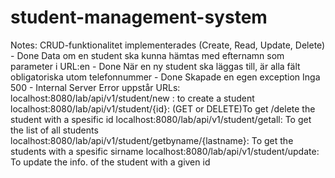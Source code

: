 # student-management-system
Notes:
CRUD-funktionalitet implementerades (Create, Read, Update, Delete) - Done
Data om en student ska kunna hämtas med efternamn som parameter i URL:en - Done
När en ny student ska läggas till, är alla fält obligatoriska utom telefonnummer - Done
Skapade en egen exception 
Inga 500 - Internal Server Error uppstår
URLs:
localhost:8080/lab/api/v1/student/new : to create a student
localhost:8080/lab/api/v1/student/{id}: (GET or DELETE)To get /delete the student with a spesific id
localhost:8080/lab/api/v1/student/getall: To get the list of all students
localhost:8080/lab/api/v1/student/getbyname/{lastname}: To get the students with a spesific sirname
localhost:8080/lab/api/v1/student/update: To update the info. of the student with a given id
